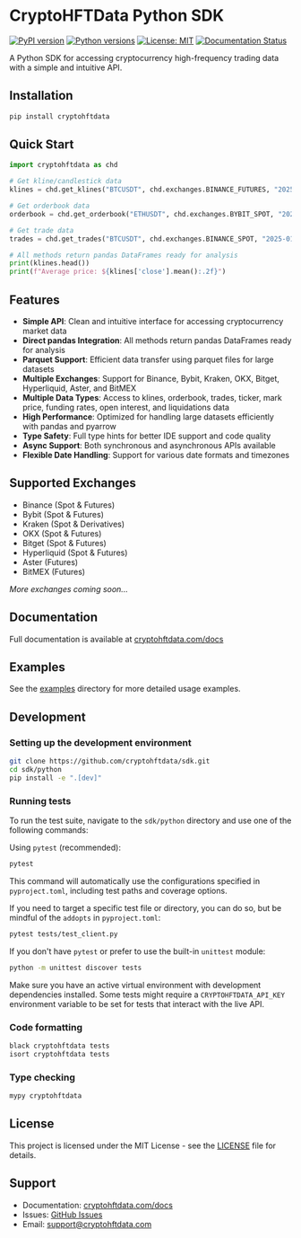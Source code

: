 # CryptoHFTData Python SDK

[![PyPI version](https://badge.fury.io/py/cryptohftdata.svg)](https://badge.fury.io/py/cryptohftdata)
[![Python versions](https://img.shields.io/pypi/pyversions/cryptohftdata.svg)](https://pypi.org/project/cryptohftdata/)
[![License: MIT](https://img.shields.io/badge/License-MIT-yellow.svg)](https://opensource.org/licenses/MIT)
[![Documentation Status](https://readthedocs.org/projects/cryptohftdata/badge/?version=latest)](https://cryptohftdata.readthedocs.io/en/latest/?badge=latest)

A Python SDK for accessing cryptocurrency high-frequency trading data with a simple and intuitive API.

## Installation

```bash
pip install cryptohftdata
```

## Quick Start

```python
import cryptohftdata as chd

# Get kline/candlestick data
klines = chd.get_klines("BTCUSDT", chd.exchanges.BINANCE_FUTURES, "2025-01-01", "2025-02-01")

# Get orderbook data
orderbook = chd.get_orderbook("ETHUSDT", chd.exchanges.BYBIT_SPOT, "2025-01-01", "2025-02-01")

# Get trade data
trades = chd.get_trades("BTCUSDT", chd.exchanges.BINANCE_SPOT, "2025-01-01", "2025-01-02")

# All methods return pandas DataFrames ready for analysis
print(klines.head())
print(f"Average price: ${klines['close'].mean():.2f}")
```

## Features

- **Simple API**: Clean and intuitive interface for accessing cryptocurrency market data
- **Direct pandas Integration**: All methods return pandas DataFrames ready for analysis
- **Parquet Support**: Efficient data transfer using parquet files for large datasets
- **Multiple Exchanges**: Support for Binance, Bybit, Kraken, OKX, Bitget, Hyperliquid, Aster, and BitMEX
- **Multiple Data Types**: Access to klines, orderbook, trades, ticker, mark price, funding rates, open interest, and liquidations data
- **High Performance**: Optimized for handling large datasets efficiently with pandas and pyarrow
- **Type Safety**: Full type hints for better IDE support and code quality
- **Async Support**: Both synchronous and asynchronous APIs available
- **Flexible Date Handling**: Support for various date formats and timezones

## Supported Exchanges

- Binance (Spot & Futures)
- Bybit (Spot & Futures)
- Kraken (Spot & Derivatives)
- OKX (Spot & Futures)
- Bitget (Spot & Futures)
- Hyperliquid (Spot & Futures)
- Aster (Futures)
- BitMEX (Futures)

_More exchanges coming soon..._

## Documentation

Full documentation is available at [cryptohftdata.com/docs](https://cryptohftdata.com/docs)

## Examples

See the [examples](examples/) directory for more detailed usage examples.

## Development

### Setting up the development environment

```bash
git clone https://github.com/cryptohftdata/sdk.git
cd sdk/python
pip install -e ".[dev]"
```

### Running tests

To run the test suite, navigate to the `sdk/python` directory and use one of the following commands:

Using `pytest` (recommended):

```bash
pytest
```

This command will automatically use the configurations specified in `pyproject.toml`, including test paths and coverage options.

If you need to target a specific test file or directory, you can do so, but be mindful of the `addopts` in `pyproject.toml`:

```bash
pytest tests/test_client.py
```

If you don't have `pytest` or prefer to use the built-in `unittest` module:

```bash
python -m unittest discover tests
```

Make sure you have an active virtual environment with development dependencies installed. Some tests might require a `CRYPTOHFTDATA_API_KEY` environment variable to be set for tests that interact with the live API.

### Code formatting

```bash
black cryptohftdata tests
isort cryptohftdata tests
```

### Type checking

```bash
mypy cryptohftdata
```

## License

This project is licensed under the MIT License - see the [LICENSE](LICENSE) file for details.

## Support

- Documentation: [cryptohftdata.com/docs](https://cryptohftdata.com/docs)
- Issues: [GitHub Issues](https://github.com/cryptohftdata/sdk/issues)
- Email: support@cryptohftdata.com
